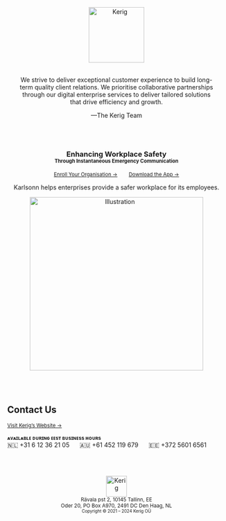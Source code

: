 <div align="center">
	<img
		src="https://github.com/kerig-ou/.github/assets/85436086/dce0f9d0-fc33-4734-98a7-6e939769591c"
		alt="Kerig"
		height="128px"
	/>
</div>

<br />

<p align="center">
	We strive to deliver exceptional customer experience to build long-<br />term quality client relations. We prioritise collaborative partnerships<br />through our digital enterprise services to deliver tailored solutions<br />that drive efficiency and growth.
</p>
<p align="center">
	—The Kerig Team
</p>

<br /><br />

<div align="center">
	<h3>
		Enhancing Workplace Safety<br />
		<sub><sup>Through Instantaneous Emergency Communication</sup></sub>
	</h3>
	<p>
		<sup>
			<a href="https://www.karlsonn.nl">Enroll Your Organisation →</a>
			&nbsp;&nbsp;&nbsp;&nbsp;&nbsp;&nbsp;
			<a href="https://apps.apple.com/us/app/karlsonn/id6471035740">Download the App →</a>
		</sup>
	</p>
	<p>Karlsonn helps enterprises provide a safer workplace for its employees.</p>
	<img
		src="https://github.com/kerig-ou/.github/assets/85436086/483c3206-f984-4aab-b678-37a9738a600d"
		alt="Illustration"
		height="400px"
	/>
</div>

<br /><br />

<h2>Contact Us</h2>

<p>
	<sup>
		<a href="https://www.kerig.ee">Visit Kerig’s Website →</a>
	</sup>
</p>

<p>
	<sub><strong>ᴀᴠᴀɪʟᴀʙʟᴇ ᴅᴜʀɪɴɢ ᴇᴇsᴛ ʙᴜsɪɴᴇss ʜᴏᴜʀs</strong></sub>
	<br />
	<span>🇳🇱 +31 6 12 36 21 05</span>
	&nbsp;&nbsp;&nbsp;&nbsp;
	<span>🇦🇺 +61 452 119 679</span>
	&nbsp;&nbsp;&nbsp;&nbsp;
	<span>🇪🇪 +372 5601 6561</span>
</p>

<br /><br />

<p align="center">
	<img
		src="https://github.com/kerig-ou/.github/assets/85436086/5e3ffb78-976e-43aa-8ea1-521838deada0"
		alt="Kerig"
		height="48px"
	/><br />
	<sub>Rävala pst 2, 10145 Tallinn, EE</sub><br />
	<sup>Oder 20, PO Box A970, 2491 DC Den Haag, NL</sup><br />
	<sup><sup>Copyright © 2021 – 2024 Kerig OÜ</sup></sup>
</p>
